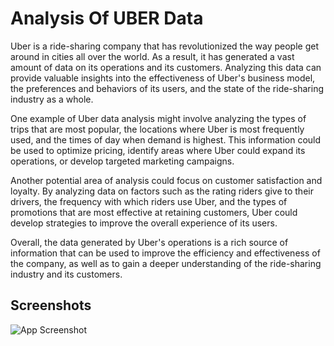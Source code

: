 
# Analysis Of UBER Data

Uber is a ride-sharing company that has revolutionized the way
 people get around in cities all over the world. As a result,
it has generated a vast amount of data on its operations and
its customers. Analyzing this data can provide valuable
insights into the effectiveness of Uber's business model, 
the preferences and behaviors of its users, and the state
of the ride-sharing industry as a whole.

One example of Uber data analysis might involve analyzing the 
types of trips that are most popular, the locations where Uber
is most frequently used, and the times of day when demand is
highest. This information could be used to optimize pricing,
identify areas where Uber could expand its operations,
or develop targeted marketing campaigns.

Another potential area of analysis could focus on customer
satisfaction and loyalty. By analyzing data on factors 
such as the rating riders give to their drivers, 
the frequency with which riders use Uber,
and the types of promotions that are most effective
at retaining customers, Uber could develop strategies
to improve the overall experience of its users.

Overall, the data generated by Uber's operations is a 
rich source of information that can be used to improve 
the efficiency and effectiveness of the company, 
as well as to gain a deeper understanding of the ride-sharing
industry and its customers.

## Screenshots

![App Screenshot](https://images.pexels.com/photos/590059/pexels-photo-590059.jpeg?auto=compress&cs=tinysrgb&w=1260&h=750&dpr=1)

